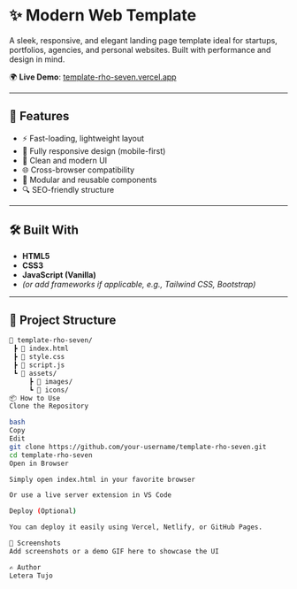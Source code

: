 # ✨ Modern Web Template

A sleek, responsive, and elegant landing page template ideal for startups, portfolios, agencies, and personal websites. Built with performance and design in mind.

🌍 **Live Demo**: [template-rho-seven.vercel.app](https://template-rho-seven.vercel.app/)

---

## 🚀 Features

- ⚡ Fast-loading, lightweight layout
- 📱 Fully responsive design (mobile-first)
- 🎨 Clean and modern UI
- 🌐 Cross-browser compatibility
- 🧩 Modular and reusable components
- 🔍 SEO-friendly structure

---

## 🛠️ Built With

- **HTML5**
- **CSS3**
- **JavaScript (Vanilla)**
- *(or add frameworks if applicable, e.g., Tailwind CSS, Bootstrap)*

---

## 📂 Project Structure

```bash
📁 template-rho-seven/
 ┣ 📄 index.html
 ┣ 📄 style.css
 ┣ 📄 script.js
 ┗ 📁 assets/
     ┣ 📁 images/
     ┗ 📁 icons/
📦 How to Use
Clone the Repository

bash
Copy
Edit
git clone https://github.com/your-username/template-rho-seven.git
cd template-rho-seven
Open in Browser

Simply open index.html in your favorite browser

Or use a live server extension in VS Code

Deploy (Optional)

You can deploy it easily using Vercel, Netlify, or GitHub Pages.

📸 Screenshots
Add screenshots or a demo GIF here to showcase the UI

✍️ Author
Letera Tujo
